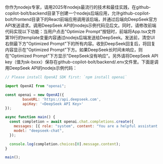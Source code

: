 你作为nodejs专家，请用2025年nodejs最流行的技术和最佳实践，在github-copilot-bolt/backend目录下创建一个nodejs后端应用，允许github-copilot-bolt/frontend目录下的React前端应用调用该后端，并通过后端向DeepSeek官方API发送请求。调用DeepSeek API的nodejs示例代码见后文。同时，请修改前端代码实现以下功能：当用户点击"Optimize Prompt"按钮时，前端将App.tsx文件第19行的template变量内容通过nodejs后端发送给DeepSeek。发送前，清空UI右侧最下方"Optimized Prompt"下的所有内容。收到DeepSeek回复后，将回复内容显示在"Optimized Prompt"下方。如果DeepSeek长时间未响应，则在"Optimized Prompt"下方显示"DeepSeek没有响应"。另外请将DeepSeek API key（值为sk-bxxx）保存在github-copilot-bolt/backend/.env文件里。下面是调用DeepSeek API的nodejs示例代码：
```jsx
// Please install OpenAI SDK first: `npm install openai`

import OpenAI from "openai";

const openai = new OpenAI({
        baseURL: 'https://api.deepseek.com',
        apiKey: '<DeepSeek API Key>'
});

async function main() {
  const completion = await openai.chat.completions.create({
    messages: [{ role: "system", content: "You are a helpful assistant." }],
    model: "deepseek-chat",
  });

  console.log(completion.choices[0].message.content);
}

main();
```
